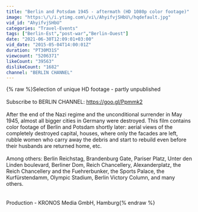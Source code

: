 ```yaml
---
title: "Berlin and Potsdam 1945 - aftermath (HD 1080p color footage)"
image: "https:\/\/i.ytimg.com\/vi\/AhyifvjSHbU\/hqdefault.jpg"
vid_id: "AhyifvjSHbU"
categories: "Travel-Events"
tags: ["Berlin-Est","post-war","Berlin-Ouest"]
date: "2021-06-30T12:09:01+03:00"
vid_date: "2015-05-04T14:00:01Z"
duration: "PT30M31S"
viewcount: "5206371"
likeCount: "39563"
dislikeCount: "1682"
channel: "BERLIN CHANNEL"
---
```

{% raw %}Selection of unique HD footage - partly unpublished<br /><br />Subscribe to BERLIN CHANNEL: <a rel="nofollow" target="blank" href="https://goo.gl/Ppmmk2">https://goo.gl/Ppmmk2</a><br /><br />After the end of the Nazi regime and the unconditional surrender in May 1945, almost all bigger cities in Germany were destroyed. This film contains color footage of Berlin and Potsdam shortly later: aerial views of the completely destroyed capital, houses, where only the facades are left, rubble women who carry away the debris and start to rebuild even before their husbands are returned home, etc.<br /><br />Among others: Berlin Reichstag, Brandenburg Gate, Pariser Platz, Unter den Linden boulevard, Berliner Dom, Reich Chancellery, Alexanderplatz, the Reich Chancellery and the Fuehrerbunker, the Sports Palace, the Kurfürstendamm, Olympic Stadium, Berlin Victory Column, and many others.<br /><br /><br />Production - KRONOS Media GmbH, Hamburg{% endraw %}
